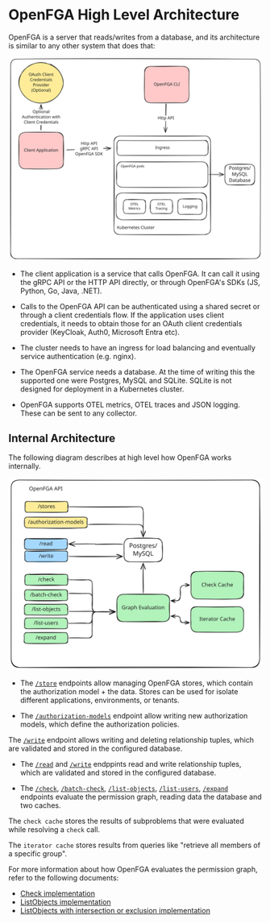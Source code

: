 # OpenFGA High Level Architecture

OpenFGA is a server that reads/writes from a database, and its architecture is similar to any other system that does that:

![basic_architecture](deployment.svg)

- The client application is a service that calls OpenFGA. It can call it using the gRPC API or the HTTP API directly, or through OpenFGA's SDKs (JS, Python, Go, Java, .NET). 

- Calls to the OpenFGA API can be authenticated using a shared secret or through a client credentials flow. If the application uses client credentials, it needs to obtain those for an OAuth client credentials provider (KeyCloak, Auth0, Microsoft Entra etc). 

- The cluster needs to have an ingress for load balancing and eventually service authentication (e.g. nginx).

- The OpenFGA service needs a database. At the time of writing this the supported one were Postgres, MySQL and SQLite. SQLite is not designed for deployment in a Kubernetes cluster.
- OpenFGA supports OTEL metrics, OTEL traces and JSON logging. These can be sent to any collector.

## Internal Architecture

The following diagram describes at high level how OpenFGA works internally. 

![internals](internals.svg)

- The [`/store`](https://openfga.dev/api/service#/Stores/CreateStore) endpoints allow managing OpenFGA stores, which contain the authorization model + the data. Stores can be used for isolate different applications, environments, or tenants.

- The [`/authorization-models`](https://openfga.dev/api/service#/Authorization%20Models/WriteAuthorizationModel) endpoint allow writing new authorization models, which define the authorization policies.

 The [`/write`](https://openfga.dev/api/service#/Relationship%20Tuples/Write) endpoint allows writing and deleting relationship tuples, which are validated and stored in the configured database.

- The [`/read`](https://openfga.dev/api/service#/Relationship%20Tuples/Read) and [`/write`](https://openfga.dev/api/service#/Relationship%20Tuples/Write) endppints read and write relationship tuples, which are validated and stored in the configured database.

- The [`/check`](https://openfga.dev/api/service#/Relationship%20Queries/Check), [`/batch-check`](https://openfga.dev/api/service#/Relationship%20Queries/BatchCheck), [`/list-objects`](https://openfga.dev/api/service#/Relationship%20Queries/ListObjects), [`/list-users`](https://openfga.dev/api/service#/Relationship%20Queries/ListUsers), [`/expand`](https://openfga.dev/api/service#/Relationship%20Queries/Expand) endpoints evaluate the permission graph, reading data the database and two caches.

The `check cache` stores the results of subproblems that were evaluated while resolving a `check` call.

The `iterator cache` stores results from queries like "retrieve all members of a specific group".

For more information about how OpenFGA evaluates the permission graph, refer to the following documents:

- [Check implementation](../check/README.md)
- [ListObjects implementation](../check/README.md)
- [ListObjects with intersection or exclusion implementation ](../list_objects/example_with_intersection_or_exclusion/example.md)
